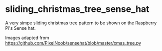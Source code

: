 # sliding_christmas_tree_sense_hat
A very simpe sliding christmas tree pattern to be shown on the Raspberry Pi's Sense hat.

Images adapted from https://github.com/PixelNoob/sensehat/blob/master/xmas_tree.py

